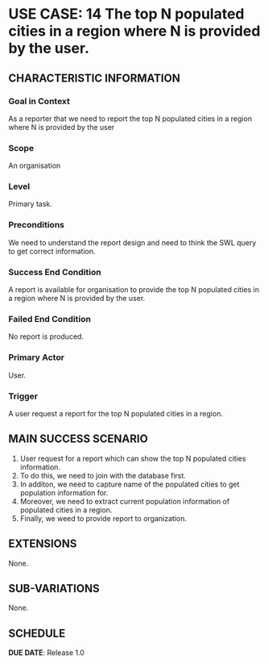 # USE CASE: 14 The top N populated cities in a region where N is provided by the user.

## CHARACTERISTIC INFORMATION

### Goal in Context

As a reporter that we need to report the top N populated cities in a region where N is provided by the user

### Scope

An organisation

### Level

Primary task.

### Preconditions

We need to understand the report design and need to think the SWL query to get correct information.

### Success End Condition

A report is available for organisation to provide the top N populated cities in a region where N is provided by the user.

### Failed End Condition

No report is produced.

### Primary Actor

User.

### Trigger

A user request a report for the top N populated cities in a region.
## MAIN SUCCESS SCENARIO

1. User request for a report which  can show the top N populated cities information.
2. To do this, we need to join with the database first.
3. In additon, we need to capture name of the populated cities to get population information for.
4. Moreover, we need to extract current population information of populated cities in a region.
5. Finally, we weed to  provide report to organization.

## EXTENSIONS

None.

## SUB-VARIATIONS

None.

## SCHEDULE

**DUE DATE**: Release 1.0
